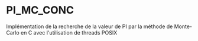 # PI_MC_CONC
Implémentation de la recherche de la valeur de PI par la méthode de Monte-Carlo en C avec l'utilisation de threads POSIX
